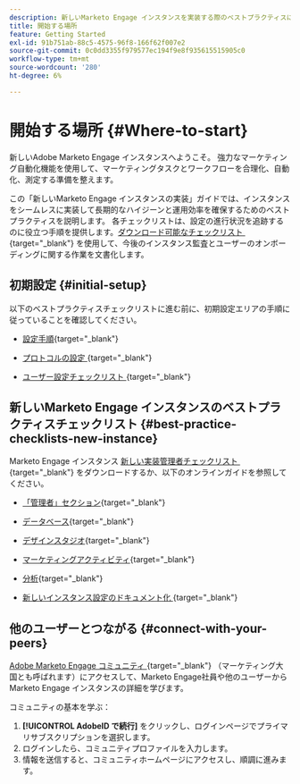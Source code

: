 ```yaml
---
description: 新しいMarketo Engage インスタンスを実装する際のベストプラクティスについて説明します。 実行済みのを追跡すると、Marketo Engageを最大限に活用し、インスタンスを設定して、長期的なハイジーンと効率化を実現できます。 新しいインスタンスに移動する新しい管理者は、これらのガイドを使用して焦点を当て、整理しておきます。
title: 開始する場所
feature: Getting Started
exl-id: 91b751ab-88c5-4575-96f8-166f62f007e2
source-git-commit: 0c0dd3355f979577ec194f9e8f935615515905c0
workflow-type: tm+mt
source-wordcount: '280'
ht-degree: 6%

---
```


# 開始する場所 {#Where-to-start}

新しいAdobe Marketo Engage インスタンスへようこそ。 強力なマーケティング自動化機能を使用して、マーケティングタスクとワークフローを合理化、自動化、測定する準備を整えます。

この「新しいMarketo Engage インスタンスの実装」ガイドでは、インスタンスをシームレスに実装して長期的なハイジーンと運用効率を確保するためのベストプラクティスを説明します。 各チェックリストは、設定の進行状況を追跡するのに役立つ手順を提供します。 [&#x200B; ダウンロード可能なチェックリスト &#x200B;](/help/marketo/getting-started/implementing-a-new-marketo-engage-instance/assets/adobe-marketo-engage-new-instance-admin-checklist.xlsx){target="_blank"} を使用して、今後のインスタンス監査とユーザーのオンボーディングに関する作業を文書化します。

## 初期設定 {#initial-setup}

以下のベストプラクティスチェックリストに進む前に、初期設定エリアの手順に従っていることを確認してください。

* [設定手順](/help/marketo/getting-started/initial-setup/setup-steps.md){target="_blank"}

* [&#x200B; プロトコルの設定 &#x200B;](/help/marketo/getting-started/initial-setup/configure-protocols-for-marketo.md){target="_blank"}

* [&#x200B; ユーザー設定チェックリスト &#x200B;](/help/marketo/getting-started/initial-setup/user-setup.md){target="_blank"}

## 新しいMarketo Engage インスタンスのベストプラクティスチェックリスト {#best-practice-checklists-new-instance}

Marketo Engage インスタンス [&#x200B; 新しい実装管理者チェックリスト &#x200B;](/help/marketo/getting-started/implementing-a-new-marketo-engage-instance/assets/adobe-marketo-engage-new-instance-admin-checklist.xlsx){target="_blank"} をダウンロードするか、以下のオンラインガイドを参照してください。

* [「管理者」セクション](/help/marketo/getting-started/implementing-a-new-marketo-engage-instance/admin-section-checklist.md){target="_blank"}

* [データベース](/help/marketo/getting-started/implementing-a-new-marketo-engage-instance/database-checklist.md){target="_blank"}

* [デザインスタジオ](/help/marketo/getting-started/implementing-a-new-marketo-engage-instance/design-studio-checklist.md){target="_blank"}

* [マーケティングアクティビティ](/help/marketo/getting-started/implementing-a-new-marketo-engage-instance/marketing-activities-checklist.md){target="_blank"}

* [分析](/help/marketo/getting-started/implementing-a-new-marketo-engage-instance/analytics-checklist.md){target="_blank"}

* [&#x200B; 新しいインスタンス設定のドキュメント化 &#x200B;](/help/marketo/getting-started/implementing-a-new-marketo-engage-instance/document-your-setup.md){target="_blank"}

## 他のユーザーとつながる {#connect-with-your-peers}

[Adobe Marketo Engage コミュニティ &#x200B;](https://nation.marketo.com/){target="_blank"} （マーケティング大国とも呼ばれます）にアクセスして、Marketo Engage社員や他のユーザーからMarketo Engage インスタンスの詳細を学びます。

コミュニティの基本を学ぶ：

1. **[!UICONTROL AdobeID で続行]** をクリックし、ログインページでプライマリサブスクリプションを選択します。
1. ログインしたら、コミュニティプロファイルを入力します。
1. 情報を送信すると、コミュニティホームページにアクセスし、順調に進みます。
